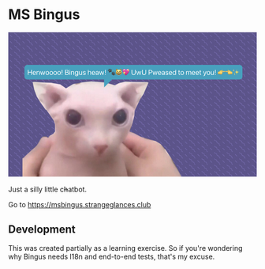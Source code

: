 # MS Bingus

![bingus](docs/assets/msbingus.png)

Just a silly little c~~h~~atbot.

Go to https://msbingus.strangeglances.club

## Development
This was created partially as a learning exercise. So if you're wondering why Bingus needs l18n and end-to-end tests, that's my excuse.
